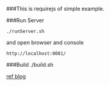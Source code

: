 ###This is requirejs of simple example.

###Run Server

	./runServer.sh
	
and open browser and console
	
	http://localhost:8081/
	

###Build
	./build.sh

<a href="http://sparrowhome.twbbs.org/wordpress/?p=568">ref blog</a>
